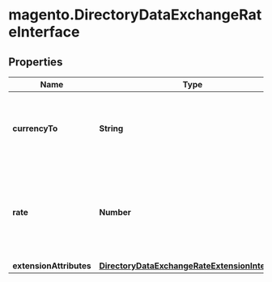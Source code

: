 # magento.DirectoryDataExchangeRateInterface

## Properties
Name | Type | Description | Notes
------------ | ------------- | ------------- | -------------
**currencyTo** | **String** | The currency code associated with the exchange rate. | 
**rate** | **Number** | The exchange rate for the associated currency and the store&#39;s base currency. | 
**extensionAttributes** | [**DirectoryDataExchangeRateExtensionInterface**](DirectoryDataExchangeRateExtensionInterface.md) |  | [optional] 


